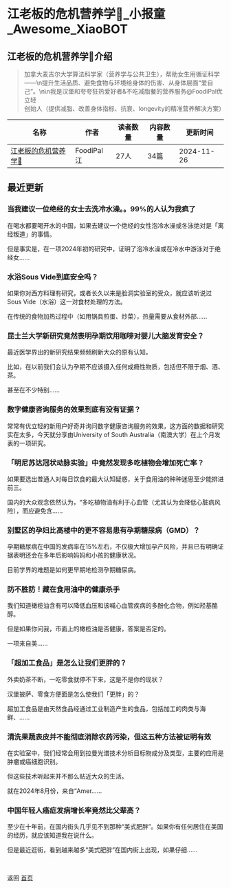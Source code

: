 # 江老板的危机营养学📒_小报童_Awesome_XiaoBOT

## 江老板的危机营养学📒介绍
> 加拿大麦吉尔大学算法科学家（营养学与公共卫生），帮助女生用循证科学——\n提升生活品质、避免食物与环境给身体的伤害、从身体层面“爱自己”。\n\n我是汉堡和夸夸狂热爱好者&不吃减脂餐的营养服务@FoodiPal优立轻  
创始人（提供减脂、改善身体指标、抗衰、longevity的精准营养解决方案）  
  


|名称|作者|读者数量|内容数量|更新时间|
|---|---|---|---|---|
|[江老板的危机营养学📒](https://xiaobot.net/p/CroissantJiang?refer=0b133df9-27dc-423b-8101-639049001c13)|FoodiPal江|27人|34篇|2024-11-26|

## 最近更新
### 当我建议一位绝经的女士去洗冷水澡。。99%的人认为我疯了

在喝水都要喝开水的中国，如果去建议一个绝经的女性泡冷水澡或冬泳绝对是「离经叛道」的事情。

但是事实是，在一项2024年初的研究中，证明了泡冷水澡或在冷水中游泳对于绝经女......

### 水浴Sous Vide到底安全吗？

如果你对西方料理有研究，或者长久以来是脸洞实验室的受众，就应该听说过Sous Vide（水浴）这一对食材处理的方法。

在传统的食物加热过程中（如用锅具煎蛋、炒菜），热量需要从食材外部......

### 昆士兰大学新研究竟然表明孕期饮用咖啡对婴儿大脑发育安全？

最近医学界出的新研究结果频频刷新大众的原有认知。

比如，在以前我们会认为孕期不应该摄入任何成瘾性物质，包括但不限于烟、酒、茶。

甚至在不少特别......

### 数字健康咨询服务的效果到底有没有证据？

常常有优立轻的新用户好奇并询问数字健康咨询服务的效果，这方面的数据和研究实在太多，今天就分享由University of South
Australia（南澳大学）在上个月发表的一项研究。

### 「明尼苏达冠状动脉实验」中竟然发现多吃植物会增加死亡率？

如果要选出普通人对每日饮食的最大认知疑惑，关于食用油的种种迷思至少能排进前三。

国内的大众观念依然认为，“多吃植物油有利于心血管（尤其认为会降低心脏病风险），而应避免含......

### 别墅区的孕妇比高楼中的更不容易患有孕期糖尿病（GMD）？

孕期糖尿病在中国的发病率在15%左右，不仅极大增加孕产风险，并且已有明确证据表明还会在多年后影响妈妈和小孩的健康状况。

目前学界的难题是如何更早期地检测孕期糖尿病。

### 防不胜防！藏在食用油中的健康杀手

我们知道橄榄油含有可以降低血压和该喊心血管疾病的多酚化合物，例如羟基酪醇。

但是如果你问我，市面上的橄榄油是否健康，答案是否定的。

一项来自美......

### 「超加工食品」是怎么让我们更胖的？

外卖奶茶不断，一吃零食就停不下来，这是不是你的现状？

汉堡披萨、零食方便面是怎么使我们「更胖」的？

超加工食品是由天然食品经通过工业制造产生的食品，包括加工的肉类与海鲜、......

### 清洗果蔬表皮并不能彻底消除农药污染，但这五种方法被证明有效

在实验室中，我们经常会用到拉曼光谱技术分析目标物成分及类型，主要的应用是肿瘤或癌细胞识别。

但这些技术听起来并不那么贴近大众的生活。

就在2024年8月份，来自“Amer......

### 中国年轻人癌症发病增长率竟然比父辈高？

至少在十年前，在国内街头几乎见不到那种“美式肥胖”。如果你有任何居住在美国的经历，就应该知道我在说什么。

但是最近逛街，看到越来越多“美式肥胖”在国内街上出现，如果仔细......


<a href="https://github.com/Reno9527/awesome-xiaobot" style="color: white; text-decoration: none;">awesome-xiaobot</a>

返回 [首页](../README.md)
